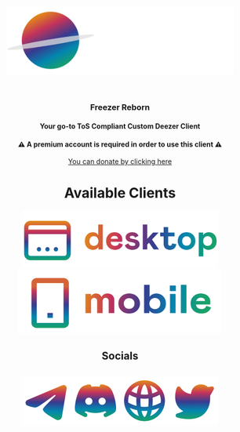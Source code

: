 <html>
<body>
<div align="center">
<p><a href="https://github.com/SaturnMusic/"><img src="https://github.com/SaturnMusic/.github/blob/main/banner.png?raw=true" alt="Logo" width="463" height="139.47"></a></p>
<br>
<h3>Freezer Reborn</h3>
<h4>Your go-to <b>ToS Compliant</b> Custom Deezer Client</h4>
<h4>⚠️ A premium account is required in order to use this client ⚠️</h4>
<a href="https://fund.saturn.kim/">You can donate by clicking here</a>
<h1> Available Clients </h1>
  <p><a href="https://github.com/SaturnMusic/pc"><img src="https://github.com/SaturnMusic/.github/blob/main/desktop.png?raw=true" alt="Logo" width="401" height="115.82"></a><a href="https://github.com/SaturnMusic/mobile"><img src="https://github.com/SaturnMusic/.github/blob/main/mobile.png?raw=true" alt="Logo" width="416" height="132.36"></a></p>
<h2> Socials <h2>
  <p><a href="https://t.me/SaturnReleases"><img src="https://github.com/SaturnMusic/.github/blob/main/telegram.png?raw=true" alt="Logo" width="100" height="100"></a><a href="https://saturn.kim/discord"><img src="https://github.com/SaturnMusic/.github/blob/main/discord.png?raw=true" alt="Logo" width="100" height="100"></a><a href="https://saturn.kim/"><img src="https://github.com/SaturnMusic/.github/blob/main/web.png?raw=true" alt="Logo" width="100" height="100"></a><a href="https://x.com/saturn2k22"><img src="https://github.com/SaturnMusic/.github/blob/main/twitter.png?raw=true" alt="Logo" width="100" height="100"></a></p>
</div>
</body>
</html>
